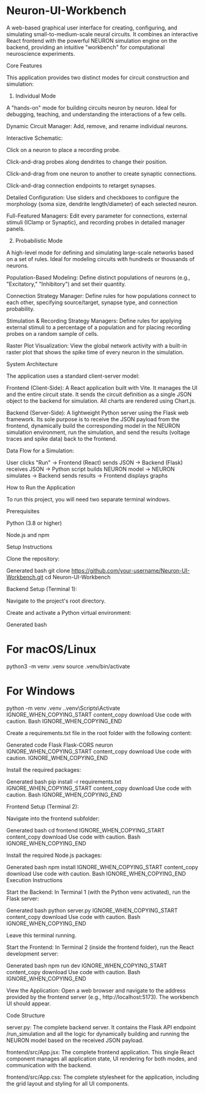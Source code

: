 # Neuron-UI-Workbench


A web-based graphical user interface for creating, configuring, and simulating small-to-medium-scale neural circuits. It combines an interactive React frontend with the powerful NEURON simulation engine on the backend, providing an intuitive "workbench" for computational neuroscience experiments.


Core Features

This application provides two distinct modes for circuit construction and simulation:

1. Individual Mode

A "hands-on" mode for building circuits neuron by neuron. Ideal for debugging, teaching, and understanding the interactions of a few cells.

Dynamic Circuit Manager: Add, remove, and rename individual neurons.

Interactive Schematic:

Click on a neuron to place a recording probe.

Click-and-drag probes along dendrites to change their position.

Click-and-drag from one neuron to another to create synaptic connections.

Click-and-drag connection endpoints to retarget synapses.

Detailed Configuration: Use sliders and checkboxes to configure the morphology (soma size, dendrite length/diameter) of each selected neuron.

Full-Featured Managers: Edit every parameter for connections, external stimuli (IClamp or Synaptic), and recording probes in detailed manager panels.

2. Probabilistic Mode

A high-level mode for defining and simulating large-scale networks based on a set of rules. Ideal for modeling circuits with hundreds or thousands of neurons.

Population-Based Modeling: Define distinct populations of neurons (e.g., "Excitatory," "Inhibitory") and set their quantity.

Connection Strategy Manager: Define rules for how populations connect to each other, specifying source/target, synapse type, and connection probability.

Stimulation & Recording Strategy Managers: Define rules for applying external stimuli to a percentage of a population and for placing recording probes on a random sample of cells.

Raster Plot Visualization: View the global network activity with a built-in raster plot that shows the spike time of every neuron in the simulation.


System Architecture

The application uses a standard client-server model:

Frontend (Client-Side): A React application built with Vite. It manages the UI and the entire circuit state. It sends the circuit definition as a single JSON object to the backend for simulation. All charts are rendered using Chart.js.

Backend (Server-Side): A lightweight Python server using the Flask web framework. Its sole purpose is to receive the JSON payload from the frontend, dynamically build the corresponding model in the NEURON simulation environment, run the simulation, and send the results (voltage traces and spike data) back to the frontend.


Data Flow for a Simulation:

User clicks "Run" → Frontend (React) sends JSON → Backend (Flask) receives JSON → Python script builds NEURON model → NEURON simulates → Backend sends results → Frontend displays graphs

How to Run the Application

To run this project, you will need two separate terminal windows.


Prerequisites

Python (3.8 or higher)

Node.js and npm

Setup Instructions


Clone the repository:

Generated bash
git clone https://github.com/your-username/Neuron-UI-Workbench.git
cd Neuron-UI-Workbench


Backend Setup (Terminal 1):

Navigate to the project's root directory.

Create and activate a Python virtual environment:

Generated bash
# For macOS/Linux
python3 -m venv .venv
source .venv/bin/activate

# For Windows
python -m venv .venv
.\.venv\Scripts\Activate
IGNORE_WHEN_COPYING_START
content_copy
download
Use code with caution.
Bash
IGNORE_WHEN_COPYING_END

Create a requirements.txt file in the root folder with the following content:

Generated code
Flask
Flask-CORS
neuron
IGNORE_WHEN_COPYING_START
content_copy
download
Use code with caution.
IGNORE_WHEN_COPYING_END

Install the required packages:

Generated bash
pip install -r requirements.txt
IGNORE_WHEN_COPYING_START
content_copy
download
Use code with caution.
Bash
IGNORE_WHEN_COPYING_END

Frontend Setup (Terminal 2):

Navigate into the frontend subfolder:

Generated bash
cd frontend
IGNORE_WHEN_COPYING_START
content_copy
download
Use code with caution.
Bash
IGNORE_WHEN_COPYING_END

Install the required Node.js packages:

Generated bash
npm install
IGNORE_WHEN_COPYING_START
content_copy
download
Use code with caution.
Bash
IGNORE_WHEN_COPYING_END
Execution Instructions

Start the Backend: In Terminal 1 (with the Python venv activated), run the Flask server:

Generated bash
python server.py
IGNORE_WHEN_COPYING_START
content_copy
download
Use code with caution.
Bash
IGNORE_WHEN_COPYING_END

Leave this terminal running.

Start the Frontend: In Terminal 2 (inside the frontend folder), run the React development server:

Generated bash
npm run dev
IGNORE_WHEN_COPYING_START
content_copy
download
Use code with caution.
Bash
IGNORE_WHEN_COPYING_END

View the Application: Open a web browser and navigate to the address provided by the frontend server (e.g., http://localhost:5173). The workbench UI should appear.

Code Structure

server.py: The complete backend server. It contains the Flask API endpoint /run_simulation and all the logic for dynamically building and running the NEURON model based on the received JSON payload.

frontend/src/App.jsx: The complete frontend application. This single React component manages all application state, UI rendering for both modes, and communication with the backend.

frontend/src/App.css: The complete stylesheet for the application, including the grid layout and styling for all UI components.
